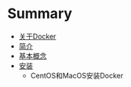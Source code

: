 # Summary

* [关于Docker](README.md)
* [简介](chapter1.md)
* [基本概念](基本概念.md)
* [安装](安装.md)
    * CentOS和MacOS安装Docker

